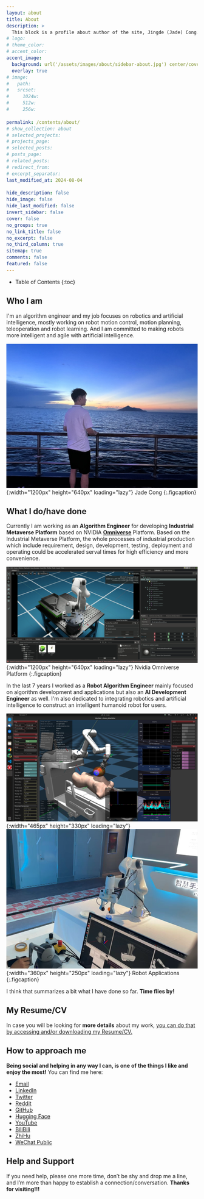 ```yaml
---
layout: about
title: About
description: >
  This block is a profile about author of the site, Jingde (Jade) Cong.
# logo:
# theme_color:
# accent_color:
accent_image:
  background: url('/assets/images/about/sidebar-about.jpg') center/cover
  overlay: true
# image:
#   path:
#   srcset:
#     1024w:
#     512w:
#     256w:

permalink: /contents/about/
# show_collection: about
# selected_projects:
# projects_page:
# selected_posts:
# posts_page:
# related_posts:
# redirect_from:
# excerpt_separator:
last_modified_at: 2024-08-04

hide_description: false
hide_image: false
hide_last_modified: false
invert_sidebar: false
cover: false
no_groups: true
no_link_title: false
no_excerpt: false
no_third_column: true
sitemap: true
comments: false
featured: false
---
```


- Table of Contents
{:toc}

## Who I am

I'm an algorithm engineer and my job focuses on robotics and artificial intelligence, mostly working on robot motion control, motion planning, teleoperation and robot learning. And I am committed to making robots more intelligent and agile with artificial intelligence.

![Jade Cong](/assets/images/about/jade-cong.jpeg){:width="1200px" height="640px" loading="lazy"}
Jade Cong
{:.figcaption}

## What I do/have done

Currently I am working as an **Algorithm Engineer** for developing **Industrial Metaverse Platform** based on NVIDIA **[Omniverse](https://www.nvidia.com/en-us/omniverse/)** Platform. Based on the Industrial Metaverse Platform, the whole processes of industrial production which include requirement, design, development, testing, deployment and operating could be accelerated serval times for high efficiency and more convenience.

![Nvidia Omniverse Platform](/assets/images/about/nvidia-omniverse-platform.png){:width="1200px" height="640px" loading="lazy"}
Nvidia Omniverse Platform
{:.figcaption}

In the last 7 years I worked as a **Robot Algorithm Engineer** mainly focused on algorithm development and applications but also an **AI Development Engineer** as well. I'm also dedicated to integrating robotics and artificial intelligence to construct an intelligent humanoid robot for users.

![Ultrasound Scanning](/assets/images/about/ultrasound-scanning.png){:width="465px" height="330px" loading="lazy"}
![Robot Teleoperation](/assets/images/about/robot-teleoperation.png){:width="360px" height="250px" loading="lazy"}
Robot Applications
{:.figcaption}

I think that summarizes a bit what I have done so far. **Time flies by!**

## My Resume/CV

In case you will be looking for **more details** about my work, [you can do that by accessing and/or downloading my Resume/CV.](/contents/resume/)

## How to approach me

**Being social and helping in any way I can, is one of the things I like and enjoy the most!** You can find me here:
- [Email](mailto:jade.cong@qq.com)
- [LinkedIn](https://www.linkedin.com/in/jade-cong)
- [Twitter](https://twitter.com/JadeCong26)
- [Reddit](https://www.reddit.com/user/JadeCong)
- [GitHub](https://github.com/JadeCong)
- [Hugging Face](https://huggingface.co/JadeCong)
- [YouTube](https://www.youtube.com/channel/UCtjkpErjX9X7VocnIJkIuZg)
- [BiliBili](https://space.bilibili.com/383666733)
- [ZhiHu](https://www.zhihu.com/people/Jade_Cong)
- [WeChat Public](/assets/images/about/wechat-public.jpg)

## Help and Support

If you need help, please one more time, don’t be shy and drop me a line, and I’m more than happy to establish a connection/conversation. **Thanks for visiting!!!**
